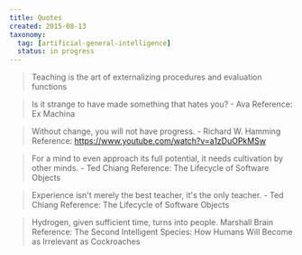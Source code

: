 ```yaml
---
title: Quotes
created: 2015-08-13
taxonomy:
  tag: [artificial-general-intelligence]
  status: in progress
---
```


> Teaching is the art of externalizing procedures and evaluation functions

> Is it strange to have made something that hates you?
> \- Ava
Reference: Ex Machina

> Without change, you will not have progress.
> \- Richard W. Hamming
Reference: https://www.youtube.com/watch?v=a1zDuOPkMSw


> For a mind to even approach its full potential, it needs cultivation by other minds.
> \- Ted Chiang
Reference: The Lifecycle of Software Objects


> Experience isn't merely the best teacher, it's the only teacher.
> \- Ted Chiang
Reference: The Lifecycle of Software Objects

> Hydrogen, given sufficient time, turns into people.
> Marshall Brain
Reference: The Second Intelligent Species: How Humans Will Become as Irrelevant as Cockroaches
